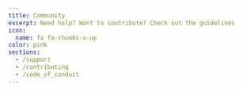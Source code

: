 ```yaml
---
title: Community
excerpt: Need help? Want to contribute? Check out the guidelines
icon:
  name: fa fa-thumbs-o-up
color: pink
sections:
  - /support
  - /contributing
  - /code_of_conduct
---
```

